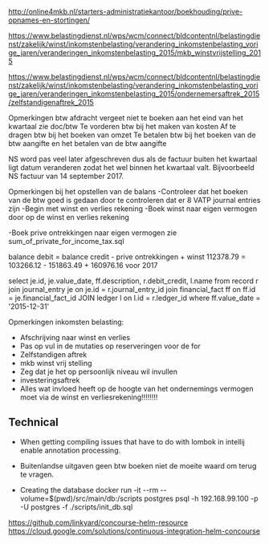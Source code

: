 
http://online4mkb.nl/starters-administratiekantoor/boekhouding/prive-opnames-en-stortingen/

https://www.belastingdienst.nl/wps/wcm/connect/bldcontentnl/belastingdienst/zakelijk/winst/inkomstenbelasting/verandering_inkomstenbelasting_vorige_jaren/veranderingen_inkomstenbelasting_2015/mkb_winstvrijstelling_2015

https://www.belastingdienst.nl/wps/wcm/connect/bldcontentnl/belastingdienst/zakelijk/winst/inkomstenbelasting/verandering_inkomstenbelasting_vorige_jaren/veranderingen_inkomstenbelasting_2015/ondernemersaftrek_2015/zelfstandigenaftrek_2015

Opmerkingen btw afdracht vergeet niet te boeken aan het eind
van het kwartaal zie doc/btw 
Te vorderen btw bij het maken van kosten
Af te dragen btw bij het boeken van omzet
Te betalen btw bij het boeken van de btw aangifte en het betalen van de btw aangifte

NS word pas veel later afgeschreven dus als de factuur buiten het kwartaal ligt datum veranderen zodat het wel binnen het kwartaal valt. Bijvoorbeeld NS factuur
van 14 september 2017.


Opmerkingen bij het opstellen van de balans
-Controleer dat het boeken van de btw goed is gedaan door te controleren dat er 8 VATP journal entries zijn
-Begin met winst en verlies rekening
-Boek winst naar eigen vermogen door op de winst en verlies rekening

-Boek prive ontrekkingen naar eigen vermogen zie sum_of_private_for_income_tax.sql

balance debit = balance credit - prive ontrekkingen + winst
112378.79 = 103266.12 - 151863.49 + 160976.16 voor 2017

select je.id, je.value_date, ff.description, r.debit_credit, l.name from record r
join journal_entry je on je.id = r.journal_entry_id
join financial_fact ff on ff.id = je.financial_fact_id
JOIN ledger l on l.id = r.ledger_id
where ff.value_date = '2015-12-31'

Opmerkingen inkomsten belasting:

- Afschrijving naar winst en verlies
- Pas op vul in de mutaties op reserveringen voor de for
- Zelfstandigen aftrek
- mkb winst vrij stelling
- Zeg dat je het op persoonlijk niveau wil invullen
- investeringsaftrek
- Alles wat invloed heeft op de hoogte van het ondernemings vermogen moet via de winst
en verliesrekening!!!!!!!!


## Technical

- When getting compiling issues that have to do with lombok in intellij enable annotation processing.

- Buitenlandse uitgaven geen btw boeken niet de moeite waard om terug te vragen.

- Creating the database docker run -it --rm --volume=$(pwd)/src/main/db:/scripts postgres psql -h 192.168.99.100 -p <PORT> -U postgres -f ./scripts/init_db.sql

https://github.com/linkyard/concourse-helm-resource
https://cloud.google.com/solutions/continuous-integration-helm-concourse
